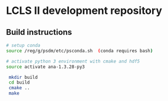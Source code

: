 # LCLS II development repository
## Build instructions
```bash
# setup conda
source /reg/g/psdm/etc/psconda.sh  (conda requires bash)

# activate python 3 environment with cmake and hdf5
source activate ana-1.3.28-py3

 mkdir build
 cd build
 cmake ..
 make
```
